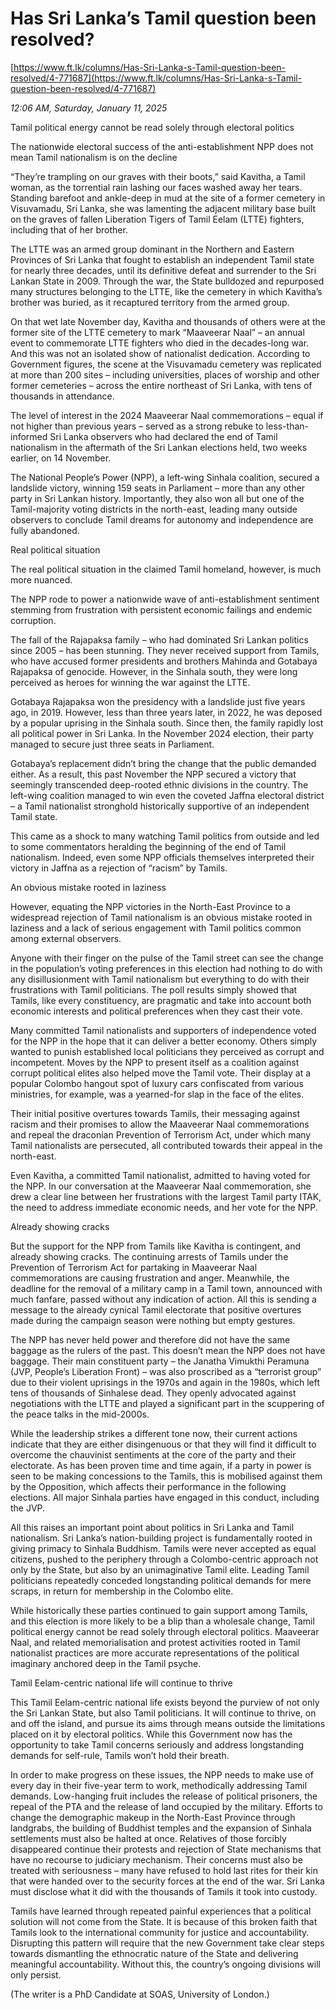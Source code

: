 # Has Sri Lanka’s Tamil question been resolved?

[https://www.ft.lk/columns/Has-Sri-Lanka-s-Tamil-question-been-resolved/4-771687](https://www.ft.lk/columns/Has-Sri-Lanka-s-Tamil-question-been-resolved/4-771687)

*12:06 AM, Saturday, January 11, 2025*

Tamil political energy cannot be read solely through electoral politics

The nationwide electoral success of the anti-establishment NPP does not mean Tamil nationalism is on the decline

“They’re trampling on our graves with their boots,” said Kavitha, a Tamil woman, as the torrential rain lashing our faces washed away her tears. Standing barefoot and ankle-deep in mud at the site of a former cemetery in Visuvamadu, Sri Lanka, she was lamenting the adjacent military base built on the graves of fallen Liberation Tigers of Tamil Eelam (LTTE) fighters, including that of her brother.

The LTTE was an armed group dominant in the Northern and Eastern Provinces of Sri Lanka that fought to establish an independent Tamil state for nearly three decades, until its definitive defeat and surrender to the Sri Lankan State in 2009. Through the war, the State bulldozed and repurposed many structures belonging to the LTTE, like the cemetery in which Kavitha’s brother was buried, as it recaptured territory from the armed group.

On that wet late November day, Kavitha and thousands of others were at the former site of the LTTE cemetery to mark “Maaveerar Naal” – an annual event to commemorate LTTE fighters who died in the decades-long war. And this was not an isolated show of nationalist dedication. According to Government figures, the scene at the Visuvamadu cemetery was replicated at more than 200 sites – including universities, places of worship and other former cemeteries – across the entire northeast of Sri Lanka, with tens of thousands in attendance.

The level of interest in the 2024 Maaveerar Naal commemorations – equal if not higher than previous years – served as a strong rebuke to less-than-informed Sri Lanka observers who had declared the end of Tamil nationalism in the aftermath of the Sri Lankan elections held, two weeks earlier, on 14 November.

The National People’s Power (NPP), a left-wing Sinhala coalition, secured a landslide victory, winning 159 seats in Parliament – more than any other party in Sri Lankan history. Importantly, they also won all but one of the Tamil-majority voting districts in the north-east, leading many outside observers to conclude Tamil dreams for autonomy and independence are fully abandoned.

Real political situation

The real political situation in the claimed Tamil homeland, however, is much more nuanced.

The NPP rode to power a nationwide wave of anti-establishment sentiment stemming from frustration with persistent economic failings and endemic corruption.

The fall of the Rajapaksa family – who had dominated Sri Lankan politics since 2005 – has been stunning. They never received support from Tamils, who have accused former presidents and brothers Mahinda and Gotabaya Rajapaksa of genocide. However, in the Sinhala south, they were long perceived as heroes for winning the war against the LTTE.

Gotabaya Rajapaksa won the presidency with a landslide just five years ago, in 2019. However, less than three years later, in 2022, he was deposed by a popular uprising in the Sinhala south. Since then, the family rapidly lost all political power in Sri Lanka. In the November 2024 election, their party managed to secure just three seats in Parliament.

Gotabaya’s replacement didn’t bring the change that the public demanded either. As a result, this past November the NPP secured a victory that seemingly transcended deep-rooted ethnic divisions in the country. The left-wing coalition managed to win even the coveted Jaffna electoral district – a Tamil nationalist stronghold historically supportive of an independent Tamil state.

This came as a shock to many watching Tamil politics from outside and led to some commentators heralding the beginning of the end of Tamil nationalism. Indeed, even some NPP officials themselves interpreted their victory in Jaffna as a rejection of “racism” by Tamils.

An obvious mistake rooted in laziness

However, equating the NPP victories in the North-East Province to a widespread rejection of Tamil nationalism is an obvious mistake rooted in laziness and a lack of serious engagement with Tamil politics common among external observers.

Anyone with their finger on the pulse of the Tamil street can see the change in the population’s voting preferences in this election had nothing to do with any disillusionment with Tamil nationalism but everything to do with their frustrations with Tamil politicians. The poll results simply showed that Tamils, like every constituency, are pragmatic and take into account both economic interests and political preferences when they cast their vote.

Many committed Tamil nationalists and supporters of independence voted for the NPP in the hope that it can deliver a better economy. Others simply wanted to punish established local politicians they perceived as corrupt and incompetent. Moves by the NPP to present itself as a coalition against corrupt political elites also helped move the Tamil vote. Their display at a popular Colombo hangout spot of luxury cars confiscated from various ministries, for example, was a yearned-for slap in the face of the elites.

Their initial positive overtures towards Tamils, their messaging against racism and their promises to allow the Maaveerar Naal commemorations and repeal the draconian Prevention of Terrorism Act, under which many Tamil nationalists are persecuted, all contributed towards their appeal in the north-east.

Even Kavitha, a committed Tamil nationalist, admitted to having voted for the NPP. In our conversation at the Maaveerar Naal commemoration, she drew a clear line between her frustrations with the largest Tamil party ITAK, the need to address immediate economic needs, and her vote for the NPP.

Already showing cracks

But the support for the NPP from Tamils like Kavitha is contingent, and already showing cracks. The continuing arrests of Tamils under the Prevention of Terrorism Act for partaking in Maaveerar Naal commemorations are causing frustration and anger. Meanwhile, the deadline for the removal of a military camp in a Tamil town, announced with much fanfare, passed without any indication of action. All this is sending a message to the already cynical Tamil electorate that positive overtures made during the campaign season were nothing but empty gestures.

The NPP has never held power and therefore did not have the same baggage as the rulers of the past. This doesn’t mean the NPP does not have baggage. Their main constituent party – the Janatha Vimukthi Peramuna (JVP, People’s Liberation Front) – was also proscribed as a “terrorist group” due to their violent uprisings in the 1970s and again in the 1980s, which left tens of thousands of Sinhalese dead. They openly advocated against negotiations with the LTTE and played a significant part in the scuppering of the peace talks in the mid-2000s.

While the leadership strikes a different tone now, their current actions indicate that they are either disingenuous or that they will find it difficult to overcome the chauvinist sentiments at the core of the party and their electorate. As has been proven time and time again, if a party in power is seen to be making concessions to the Tamils, this is mobilised against them by the Opposition, which affects their performance in the following elections. All major Sinhala parties have engaged in this conduct, including the JVP.

All this raises an important point about politics in Sri Lanka and Tamil nationalism. Sri Lanka’s nation-building project is fundamentally rooted in giving primacy to Sinhala Buddhism. Tamils were never accepted as equal citizens, pushed to the periphery through a Colombo-centric approach not only by the State, but also by an unimaginative Tamil elite. Leading Tamil politicians repeatedly conceded longstanding political demands for mere scraps, in return for membership in the Colombo elite.

While historically these parties continued to gain support among Tamils, and this election is more likely to be a blip than a wholesale change, Tamil political energy cannot be read solely through electoral politics. Maaveerar Naal, and related memorialisation and protest activities rooted in Tamil nationalist practices are more accurate representations of the political imaginary anchored deep in the Tamil psyche.

Tamil Eelam-centric national life will continue to thrive

This Tamil Eelam-centric national life exists beyond the purview of not only the Sri Lankan State, but also Tamil politicians. It will continue to thrive, on and off the island, and pursue its aims through means outside the limitations placed on it by electoral politics. While this Government now has the opportunity to take Tamil concerns seriously and address longstanding demands for self-rule, Tamils won’t hold their breath.

In order to make progress on these issues, the NPP needs to make use of every day in their five-year term to work, methodically addressing Tamil demands. Low-hanging fruit includes the release of political prisoners, the repeal of the PTA and the release of land occupied by the military. Efforts to change the demographic makeup in the North-East Province through landgrabs, the building of Buddhist temples and the expansion of Sinhala settlements must also be halted at once. Relatives of those forcibly disappeared continue their protests and rejection of State mechanisms that have no recourse to judiciary mechanism. Their concerns must also be treated with seriousness – many have refused to hold last rites for their kin that were handed over to the security forces at the end of the war. Sri Lanka must disclose what it did with the thousands of Tamils it took into custody.

Tamils have learned through repeated painful experiences that a political solution will not come from the State. It is because of this broken faith that Tamils look to the international community for justice and accountability. Disrupting this pattern will require that the new Government take clear steps towards dismantling the ethnocratic nature of the State and delivering meaningful accountability. Without this, the country’s ongoing divisions will only persist.

(The writer is a PhD Candidate at SOAS, University of London.)

